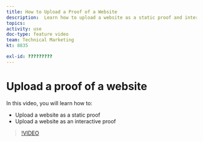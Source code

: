 ```yaml
---
title: How to Upload a Proof of a Website
description:  Learn how to upload a website as a static proof and interactive proof in [!DNL Adobe Workfront].
topics: 
activity: use
doc-type: feature video
team: Technical Marketing
kt: 8835

exl-id: ?????????
---
```

# Upload a proof of a website

In this video, you will learn how to:

* Upload a website as a static proof
* Upload a website as an interactive proof

>[!VIDEO](https://video.tv.adobe.com/v/335135/?quality=12)
